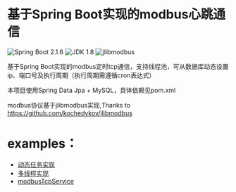 基于Spring Boot实现的modbus心跳通信
=========================

![Spring Boot 2.1.6](https://img.shields.io/badge/Spring%20Boot-2.1.6-brightgreen.svg)
![JDK 1.8](https://img.shields.io/badge/JDK-1.8-brightgreen.svg)
![jlibmodbus](https://img.shields.io/badge/jlibmodbus-1.2.9.7-yellowgreen.svg)
 
基于Spring Boot实现的modbus定时tcp通信，支持线程池，可从数据库动态设置ip、端口号及执行周期（执行周期需遵循cron表达式）

本项目使用Spring Data Jpa + MySQL，具体依赖见pom.xml

modbus协议基于jlibmodbus实现,Thanks to https://github.com/kochedykov/jlibmodbus


# examples：

- [动态任务实现](https://github.com/yoloyl/modbusHb/blob/master/src/main/java/com/lim/timing/task/DynamicScheduleTask.java)
- [多线程实现](https://github.com/yoloyl/modbusHb/blob/master/src/main/java/com/lim/timing/task/MultithreadScheduleTask.java)
- [modbusTcpService](https://github.com/yoloyl/modbusHb/blob/master/src/main/java/com/lim/timing/service/impl/ModBusPollServiceImpl.java)
